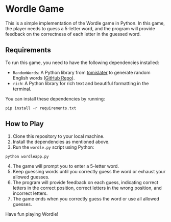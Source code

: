 # Wordle Game

This is a simple implementation of the Wordle game in Python. In this game, the player needs to guess a 5-letter word, and the program will provide feedback on the correctness of each letter in the guessed word.

## Requirements

To run this game, you need to have the following dependencies installed:

-   `RandomWords`: A Python library from [tomislater](https://github.com/tomislater) to generate random English words ([GitHub Repo](https://github.com/tomislater/RandomWords)).
-   `rich`: A Python library for rich text and beautiful formatting in the terminal.

You can install these dependencies by running:

```
pip install -r requirements.txt
```

## How to Play

1. Clone this repository to your local machine.
2. Install the dependencies as mentioned above.
3. Run the `wordle.py` script using Python:

```
python wordleapp.py
```

4. The game will prompt you to enter a 5-letter word.
5. Keep guessing words until you correctly guess the word or exhaust your allowed guesses.
6. The program will provide feedback on each guess, indicating correct letters in the correct position, correct letters in the wrong position, and incorrect letters.
7. The game ends when you correctly guess the word or use all allowed guesses.

Have fun playing Wordle!
